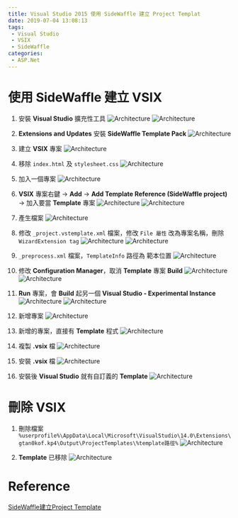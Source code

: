 ```yaml
---
title: Visual Studio 2015 使用 SideWaffle 建立 Project Templat
date: 2019-07-04 13:08:13
tags:
 - Visual Studio
 - VSIX
 - SideWaffle
categories: 
 - ASP.Net
---
```


# 使用 SideWaffle 建立 VSIX

1. 安裝 **Visual Studio** 擴充性工具
![Architecture](1-1.png)
![Architecture](1-2.png)

2. **Extensions and Updates** 安裝 **SideWaffle Template Pack**
![Architecture](2.png)

3. 建立 **VSIX** 專案
![Architecture](3.png)

4. 移除 `index.html` 及 `stylesheet.css`
![Architecture](4.png)

5. 加入一個專案
![Architecture](5.png)

6. **VSIX** 專案右鍵 → **Add** → **Add Template Reference (SideWaffle project)** → 加入要當 **Template** 專案
![Architecture](6-1.png)
![Architecture](6-2.png)

7. 產生檔案
![Architecture](7.png)

8. 修改 `_project.vstemplate.xml` 檔案，修改 `File 屬性` 改為專案名稱，刪除 `WizardExtension tag`
![Architecture](8-1.png)
![Architecture](8-2.png)

9. `_preprocess.xml` 檔案，`TemplateInfo` 路徑為 範本位置
![Architecture](9.png)

10. 修改 **Configuration Manager**，取消 **Template** 專案 **Build**
![Architecture](10-1.png)
![Architecture](10-2.png)

11. **Run** 專案，會 **Build** 起另一個 **Visual Studio - Experimental Instance**
![Architecture](11-1.png)
![Architecture](11-2.png)

12. 新增專案
![Architecture](12.png)

13. 新增的專案，直接有 **Template** 程式
![Architecture](13.png)

14. 複製 **.vsix** 檔
![Architecture](14.png)

15. 安裝 **.vsix** 檔
![Architecture](15.png)

16. 安裝後 **Visual Studio** 就有自訂義的 **Template**
![Architecture](16.png)

# 刪除 VSIX
1. 刪除檔案
`%userprofile%\AppData\Local\Microsoft\VisualStudio\14.0\Extensions\gtan0kof.kp4\Output\ProjectTemplates\%template路徑%`
![Architecture](17.png)

2. **Template** 已移除
![Architecture](18.png)

# Reference
[SideWaffle建立Project Template](https://blog.alantsai.net/posts/2017/09/buildyourowntemplate-use-sidewaffle-to-create-project-template)